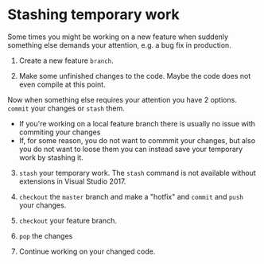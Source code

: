 # Stashing temporary work

Some times you might be working on a new feature when suddenly something else demands your attention, e.g. a bug fix in production.

1. Create a new feature `branch`.

2. Make some unfinished changes to the code. Maybe the code does not even compile at this point.

Now when something else requires your attention you have 2 options. `commit` your changes or `stash` them.
  - If you're working on a local feature branch there is usually no issue with commiting your changes
  - If, for some reason, you do not want to commmit your changes, but also you do not want to loose them you can instead save your temporary work by stashing it.

3. `stash` your temporary work. The `stash` command is not available without extensions in Visual Studio 2017.

4. `checkout` the `master` branch and make a "hotfix" and `commit` and `push` your changes.

5. `checkout` your feature branch.

6. `pop` the changes

7. Continue working on your changed code.